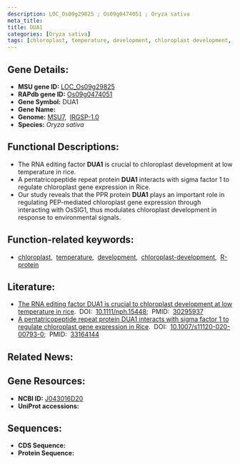 ```yaml
---
description: LOC_Os09g29825 ; Os09g0474051 ; Oryza sativa
meta_title:
title: DUA1
categories: [Oryza sativa]
tags: [chloroplast, temperature, development, chloroplast development, R protein]
---
```


## Gene Details:
- **MSU gene ID:** [LOC_Os09g29825](http://rice.uga.edu/cgi-bin/ORF_infopage.cgi?orf=LOC_Os09g29825)  
- **RAPdb gene ID:** [Os09g0474051](https://rapdb.dna.affrc.go.jp/locus/?name=Os09g0474051)  
- **Gene Symbol:** DUA1
- **Gene Name:**
- **Genome:**  [MSU7](http://rice.uga.edu/),&nbsp;&nbsp;[IRGSP-1.0](https://rapdb.dna.affrc.go.jp/download/irgsp1.html)
- **Species:** *Oryza sativa*

## Functional Descriptions:
   - The RNA editing factor **DUA1** is crucial to chloroplast development at low temperature in rice.
   - A pentatricopeptide repeat protein **DUA1** interacts with sigma factor 1 to regulate chloroplast gene expression in Rice.
   - Our study reveals that the PPR protein **DUA1** plays an important role in regulating PEP-mediated chloroplast gene expression through interacting with OsSIG1, thus modulates chloroplast development in response to environmental signals.

## Function-related keywords:
   - [chloroplast](/tags/chloroplast/),&nbsp;&nbsp;[temperature](/tags/temperature/),&nbsp;&nbsp;[development](/tags/development/),&nbsp;&nbsp;[chloroplast-development](/tags/chloroplast-development/),&nbsp;&nbsp;[R-protein](/tags/R-protein/)

## Literature:
   - [The RNA editing factor DUA1 is crucial to chloroplast development at low temperature in rice](https://www.doi.org/10.1111/nph.15448).&nbsp;&nbsp;DOI:&nbsp;&nbsp;[10.1111/nph.15448](https://www.doi.org/10.1111/nph.15448);&nbsp;&nbsp;PMID:&nbsp;&nbsp;[30295937](https://pubmed.ncbi.nlm.nih.gov/30295937/)
   - [A pentatricopeptide repeat protein DUA1 interacts with sigma factor 1 to regulate chloroplast gene expression in Rice](https://www.doi.org/10.1007/s11120-020-00793-0).&nbsp;&nbsp;DOI:&nbsp;&nbsp;[10.1007/s11120-020-00793-0](https://www.doi.org/10.1007/s11120-020-00793-0);&nbsp;&nbsp;PMID:&nbsp;&nbsp;[33164144](https://pubmed.ncbi.nlm.nih.gov/33164144/)

## Related News:

## Gene Resources:
- **NCBI ID:**  [J043016D20](http://www.ncbi.nlm.nih.gov/nuccore/J043016D20)
- **UniProt accessions:** [](https://www.uniprot.org/uniprotkb//entry)

## Sequences:
- **CDS Sequence:**
- **Protein Sequence:**

